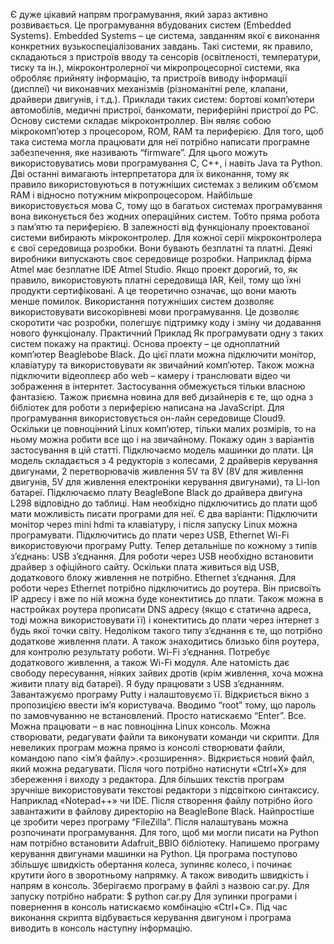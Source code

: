 Є дуже цікавий напрям програмування, який зараз активно розвивається. Це програмування вбудованих систем (Embedded Systems).
Embedded Systems  – це система, завданням якої є виконання конкретних вузькоспеціалізованих завдань. Такі системи, як правило, складаються з пристроїв вводу та сенсорів (освітленості, температури, тиску та ін.), мікроконтролерної чи мікропроцесорної системи, яка обробляє прийняту інформацію, та пристроїв виводу інформації (дисплеї)  чи виконавчих механізмів (різноманітні реле, клапани, драйвери двигунів, і т.д.).
Приклади таких систем: бортові комп’ютери автомобілів, медичні пристрої, банкомати, периферійні пристрої до PC.
Основу системи складає мікроконтроллер. Він являє собою мікрокомп’ютер з процесором, ROM, RAM та периферією. Для того, щоб така система могла працювати для неї потрібно написати програмне забезпечення, яке називають “firmware”.
Для цього можуть використовуватись  мови програмування С, С++, і навіть Java та Python. Дві останні вимагають інтерпретатора для їх виконання, тому як правило використовуються в потужніших системах з великим об’ємом RAM і відносно потужним мікропроцесором. Найбільше використовується мова С, тому що в багатьох системах програмування вона виконується без жодних операційних систем. Тобто пряма робота з пам’ятю та периферією.
В залежності від функціоналу проектованої системи вибирають мікроконтролер.
Для кожної серії мікроконтролера є свої середовища розробки. Вони бувають безплатні та платні. Деякі виробники випускають своє середовище розробки. Наприклад фірма Atmel має безплатне IDE Atmel Studio.
Якщо проект дорогий, то, як правило, використовують платні середовища IAR, Keil, тому що їхні продукти сертифіковані. А це теоретично означає, що вони мають менше помилок.
Використання потужніших систем дозволяє використовувати високорівневі мови програмування. Це дозволяє скоротити час розробки, полегшує підтримку коду і зміну чи додавання нового функціоналу.
Практичний Приклад
Як програмувати одну з таких систем покажу на практиці. Основа проекту – це одноплатний комп’ютер Beaglebobe Black. До цієї плати можна підключити монітор, клавіатуру та використовувати як звичайний комп’ютер. Також можна підключити відеоплеєр або web – камеру і транслювати відео чи зображення в інтернтет. Застосування обмежується тільки власною фантазією. 
Тажож приємна новина для веб дизайнерів є те, що одна з бібліотек для роботи з периферією написана на JavaScript. Для програмування використовується он-лайн середовище Cloud9. Оскільки це повноцінний Linux комп’ютер, тільки малих розмірів, то на ньому можна робити все що і на звичайному.
Покажу один з варіантів застосування в цій статті.
Підключаємо модель машинки до плати. Ця модель складається з 4 редукторів з колесами, 2 драйверів керування двигунами, 2 перетворювачів живлення 5V та 8V (8V для живлення двигунів, 5V для живлення електроніки керування двигунами), та Li-Ion батареї.
Підключаємо плату BeagleBone Black до драйвера двигуна L298 відповідно до таблиці.
Нам необхідно підключитись до плати щоб мати можливість писати програми для неї. 
Є два варіанти:
Підключити монітор через mini hdmi та клавіатуру, і після запуску Linux можна програмувати.
Підключитись до плати через USB, Ethernet Wi-Fi використовуючи програмy Putty.
Тепер детальніше по кожному з типів з’єднань:
USB з’єднання. Для роботи через USB необхідно встановити драйвер з офіційного сайту. Оскільки плата живиться від USB, додаткового блоку живлення не потрібно.
Ethernet з’єднання. Для роботи через Ethernet потрібно підключитись до роутера. Він присвоїть IP адресу і вже по ній можна буде конектитись до плати. Також можна в настройках роутера прописати DNS адресу (якщо є статична адреса, тоді можна використовувати її) і конектитись до плати через інтернет з будь якої точки світу. Недоліком такого типу з’єднання є те, що потрібно додаткове живлення плати. А також знаходитись близько біля роутера, для контролю результату роботи.
Wi-Fi з’єднання. Потребує додаткового живлення, а також Wi-Fi модуля. Але натомість дає свободу пересування, ніяких зайвих дротів (крім живлення, хоча можна живити плату від батареї).
Я буду працювати з  USB з’єднанням. Завантажуємо програму Putty і налаштовуємо її. Відкриється вікно з пропозицією ввести ім’я користувача. 
Вводимо “root” тому, що пароль по замовчуванню не встановлений. Просто натискаємо “Enter”.
Все. Можна працювати – в нас повноцінна Linux консоль. Можна створювати, редагувати файли та виконувати команди чи скрипти.
Для невеликих програм можна прямо із консолі створювати файли, командою nano <ім’я файлу>.<розширення>. Відкриється новий файл, який можна редагувати. Після чого потрібно натиснути «Ctrl+X» для збереження і виходу з редактора.
Для більших текстів програм зручніше використовувати текстові редактори з підсвіткою синтаксису. Наприклад «Notepad++» чи IDE. Після створення файлу потрібно його завантажити в файлову директорію на BeagleBone Black. Найпростіше це зробити через програму “FileZilla”. 
Після налаштувань можна розпочинати програмування.
Для того, щоб ми могли писати на Python нам потрібно встановити Adafruit_BBIO бібліотеку.
Напишемо програму керування двигунами машинки на Python. Ця програма поступово збільшує швидкість обертання колеса, зупиняє колесо, і починає крутити його в зворотньому напрямку. А також виводить швидкість і напрям в консоль.
Зберігаємо програму в файлі з назвою car.py. Для запуску потрібно набрати: $ python car.py
Для зупинки програми і повернення в консоль натискаємо комбінацію «Ctrl+C». Під час виконання скрипта відбувається керування двигуном і програма виводить в консоль наступну інформацію.


